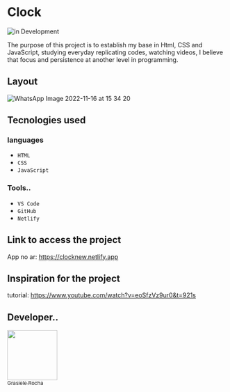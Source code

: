 # Clock

![in Development](https://img.shields.io/badge/Completed%20-%20Project-yellow) 

The purpose of this project is to establish my base in Html, CSS and JavaScript, studying everyday replicating codes, watching videos, I believe that focus and persistence at another level in programming.

## Layout
![WhatsApp Image 2022-11-16 at 15 34 20](https://user-images.githubusercontent.com/104076058/202265320-08dfcf89-db0e-453e-ad7f-35136f2703e1.jpeg)


## Tecnologies used
### languages
- `HTML`
- `CSS`
- `JavaScript`

### Tools..
- `VS Code`
- `GitHub`
- `Netlify`

## Link to access the project
App no ar: https://clocknew.netlify.app <br>

## Inspiration for the project
tutorial: https://www.youtube.com/watch?v=eoSfzVz9ur0&t=921s


## Developer..

[<img src="https://avatars.githubusercontent.com/u/104076058?v=4" width=115><br><sub>Grasiele Rocha</sub>](https://github.com/GrasieleRocha) 
